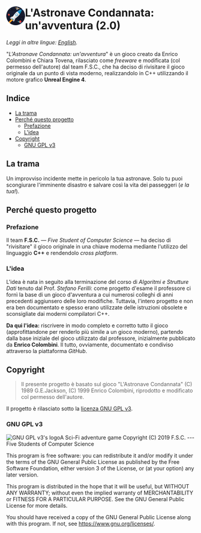 <h1><img src="docs/images/Logo/Logo.png" alt="Logo app" align="left" width="50px" /> L'Astronave Condannata: un'avventura (2.0)</h1>

*Leggi in altre lingue: [English](/README.md).*

"_L'Astronave Condannata: un'avventura_" è un gioco creato da Enrico Colombini e Chiara Tovena, rilasciato come _freeware_ e modificata (col permesso dell'autore) dal team F.S.C., che ha deciso di rivisitare il gioco originale da un punto di vista moderno, realizzandolo in C++ utilizzando il motore grafico **Unreal Engine 4**.

<h2>Indice</h2>

- [La trama](#la-trama)
- [Perché questo progetto](#perch%C3%A9-questo-progetto)
  - [Prefazione](#prefazione)
  - [L'idea](#lidea)
- [Copyright](#copyright)
  - [GNU GPL v3](#gnu-gpl-v3)

## La trama

Un improvviso incidente mette in pericolo la tua astronave. Solo tu puoi scongiurare l'imminente disastro e salvare così la vita dei passeggeri (_e la tua!_).

## Perché questo progetto

### Prefazione

Il team **F.S.C.** &mdash; _Five Student of Computer Science_ &mdash; ha deciso di "rivisitare" il gioco originale in una chiave moderna mediante l'utilizzo del linguaggio **C++** e rendendolo _cross platform_.

### L'idea

L'idea è nata in seguito alla terminazione del corso di _Algoritmi e Strutture Dati_ tenuto dal Prof. _Stefano Ferilli_: come progetto d'esame il professore ci fornì la base di un gioco d'avventura a cui numerosi colleghi di anni precedenti aggiunsero delle loro modifiche. Tuttavia, l'intero progetto e non era ben documentato e spesso erano utilizzate delle istruzioni obsolete e sconsigliate dai moderni compilatori C++.

**Da qui l'idea:** riscrivere in modo completo e corretto tutto il gioco (approfittandone per renderlo più simile a un gioco moderno), partendo dalla base iniziale del gioco utilizzato dal professore, inizialmente pubblicato da **Enrico Colombini**. Il tutto, ovviamente, documentato e condiviso attraverso la piattaforma *GitHub*.

## Copyright

> Il presente progetto è basato sul gioco "L'Astronave Condannata" (C) 1989 G.E.Jackson, (C) 1999 Enrico Colombini, riprodotto e modificato col permesso dell'autore.

Il progetto è rilasciato sotto la [licenza GNU GPL v3](/LICENSE).

### GNU GPL v3

<img src="https://www.gnu.org/graphics/gplv3-127x51.png" alt="GNU GPL v3's logo" align="left"> A Sci-Fi adventure game
Copyright (C) 2019  F.S.C. --- Five Students of Computer Science

This program is free software: you can redistribute it and/or modify
it under the terms of the GNU General Public License as published by
the Free Software Foundation, either version 3 of the License, or
(at your option) any later version.

This program is distributed in the hope that it will be useful,
but WITHOUT ANY WARRANTY; without even the implied warranty of
MERCHANTABILITY or FITNESS FOR A PARTICULAR PURPOSE.  See the
GNU General Public License for more details.

You should have received a copy of the GNU General Public License
along with this program.  If not, see <https://www.gnu.org/licenses/>.